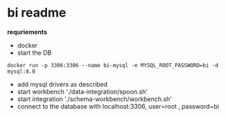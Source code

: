 # bi readme

**requriements**

  - docker
  - start the DB
```
docker run -p 3306:3306 --name bi-mysql -e MYSQL_ROOT_PASSWORD=bi -d mysql:8.0 
```

  - add mysql drivers as described
  - start workbench './data-integration/spoon.sh'
  - start integration './schema-workbench/workbench.sh'
  - connect to the database with localhost:3306, user=root , password=bi